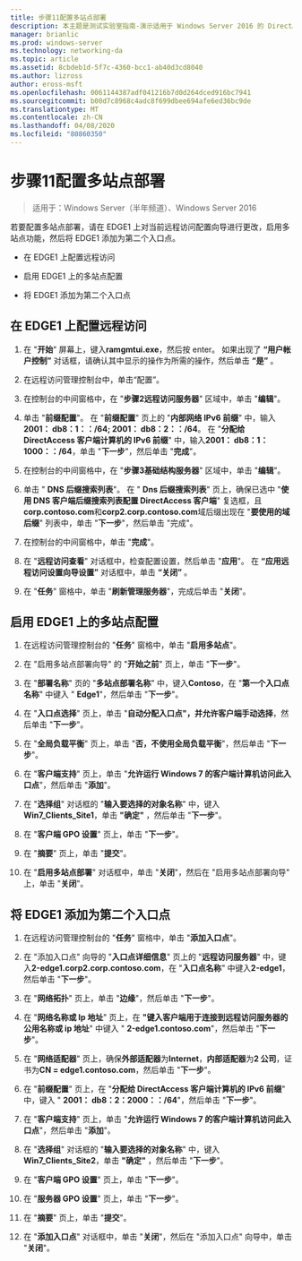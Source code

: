 ```yaml
---
title: 步骤11配置多站点部署
description: 本主题是测试实验室指南-演示适用于 Windows Server 2016 的 DirectAccess 多站点部署的一部分
manager: brianlic
ms.prod: windows-server
ms.technology: networking-da
ms.topic: article
ms.assetid: 8cbdeb1d-5f7c-4360-bcc1-ab40d3cd8040
ms.author: lizross
author: eross-msft
ms.openlocfilehash: 0061144387adf041216b7d0d264dced916bc7941
ms.sourcegitcommit: b00d7c8968c4adc8f699dbee694afe6ed36bc9de
ms.translationtype: MT
ms.contentlocale: zh-CN
ms.lasthandoff: 04/08/2020
ms.locfileid: "80860350"
---
```

# <a name="step-11-configure-the-multisite-deployment"></a>步骤11配置多站点部署

>适用于：Windows Server（半年频道）、Windows Server 2016

若要配置多站点部署，请在 EDGE1 上对当前远程访问配置向导进行更改，启用多站点功能，然后将 EDGE1 添加为第二个入口点。  
  
- 在 EDGE1 上配置远程访问  
  
- 启用 EDGE1 上的多站点配置  
  
- 将 EDGE1 添加为第二个入口点  
  
## <a name="configure-remote-access-on-edge1"></a><a name="configDA"></a>在 EDGE1 上配置远程访问  
  
1.  在 "**开始**" 屏幕上，键入**ramgmtui.exe**，然后按 enter。 如果出现了 **“用户帐户控制”** 对话框，请确认其中显示的操作为所需的操作，然后单击 **“是”** 。  
  
2.  在远程访问管理控制台中，单击“配置”。  
  
3.  在控制台的中间窗格中，在 "**步骤2远程访问服务器**" 区域中，单击 "**编辑**"。  
  
4.  单击 "**前缀配置**"。 在 "**前缀配置**" 页上的 "**内部网络 IPv6 前缀**" 中，输入**2001： db8：1：：/64; 2001： db8：2：：/64**。 在 "**分配给 DirectAccess 客户端计算机的 IPv6 前缀**" 中，输入**2001： db8：1：1000：：/64**，单击 "**下一步**"，然后单击 "**完成**"。  
  
5.  在控制台的中间窗格中，在 "**步骤3基础结构服务器**" 区域中，单击 "**编辑**"。  
  
6.  单击 " **DNS 后缀搜索列表**"。 在 " **Dns 后缀搜索列表**" 页上，确保已选中 "**使用 DNS 客户端后缀搜索列表配置 DirectAccess 客户端**" 复选框，且**corp.contoso.com**和**corp2.corp.contoso.com**域后缀出现在 "**要使用的域后缀**" 列表中，单击 "**下一步**"，然后单击 "完成"。  
  
7.  在控制台的中间窗格中，单击 "**完成**"。  
  
8.  在 "**远程访问查看**" 对话框中，检查配置设置，然后单击 "**应用**"。 在 **“应用远程访问设置向导设置”** 对话框中，单击 **“关闭”** 。  
  
9. 在 "**任务**" 窗格中，单击 "**刷新管理服务器**"，完成后单击 "**关闭**"。  
  
## <a name="enable-multisite-configuration-on-edge1"></a><a name="EnabledMultisite"></a>启用 EDGE1 上的多站点配置  
  
1.  在远程访问管理控制台的 "**任务**" 窗格中，单击 "**启用多站点**"。  
  
2.  在 "启用多站点部署向导" 的 "**开始之前**" 页上，单击 "**下一步**"。  
  
3.  在 "**部署名称**" 页的 "**多站点部署名称**" 中，键入**Contoso**，在 "**第一个入口点名称**" 中键入 " **Edge1**"，然后单击 "**下一步**"。  
  
4.  在 "**入口点选择**" 页上，单击 "**自动分配入口点"，并允许客户端手动选择**，然后单击 "**下一步**"。  
  
5.  在 "**全局负载平衡**" 页上，单击 "**否，不使用全局负载平衡**"，然后单击 "**下一步**"。  
  
6.  在 "**客户端支持**" 页上，单击 "**允许运行 Windows 7 的客户端计算机访问此入口点**"，然后单击 "**添加**"。  
  
7.  在 "**选择组**" 对话框的 "**输入要选择的对象名称**" 中，键入**Win7_Clients_Site1**，单击 **"确定"** ，然后单击 "**下一步**"。  
  
8.  在 "**客户端 GPO 设置**" 页上，单击 "**下一步**"。  
  
9. 在 "**摘要**" 页上，单击 "**提交**"。  
  
10. 在 "**启用多站点部署**" 对话框中，单击 "**关闭**"，然后在 "启用多站点部署向导" 上，单击 "**关闭**"。  
  
## <a name="add-2-edge1-as-a-second-entry-point"></a><a name="AddEP"></a>将 EDGE1 添加为第二个入口点  
  
1.  在远程访问管理控制台的 "**任务**" 窗格中，单击 "**添加入口点**"。  
  
2.  在 "添加入口点" 向导的 "**入口点详细信息**" 页上的 "**远程访问服务器**" 中，键入**2-edge1.corp2.corp.contoso.com**，在 "**入口点名称**" 中键入**2-edge1**，然后单击 "**下一步**"。  
  
3.  在 "**网络拓扑**" 页上，单击 "**边缘**"，然后单击 "**下一步**"。  
  
4.  在 "**网络名称或 Ip 地址**" 页上，在 **"键入客户端用于连接到远程访问服务器的公用名称或 ip 地址**" 中键入 " **2-edge1.contoso.com**"，然后单击 "**下一步**"。  
  
5.  在 "**网络适配器**" 页上，确保**外部适配器**为**Internet**，**内部适配器**为**2 公司**，证书为**CN = edge1.contoso.com**，然后单击 "**下一步**"。  
  
6.  在 "**前缀配置**" 页上，在 "**分配给 DirectAccess 客户端计算机的 IPv6 前缀**" 中，键入 " **2001： db8：2：2000：：/64**"，然后单击 "**下一步**"。  
  
7.  在 "**客户端支持**" 页上，单击 "**允许运行 Windows 7 的客户端计算机访问此入口点**"，然后单击 "**添加**"。  
  
8.  在 "**选择组**" 对话框的 "**输入要选择的对象名称**" 中，键入**Win7_Clients_Site2**，单击 **"确定"** ，然后单击 "**下一步**"。  
  
9. 在 "**客户端 GPO 设置**" 页上，单击 "**下一步**"。  
  
10. 在 "**服务器 GPO 设置**" 页上，单击 "**下一步**"。  
  
11. 在 "**摘要**" 页上，单击 "**提交**"。  
  
12. 在 "**添加入口点**" 对话框中，单击 "**关闭**"，然后在 "添加入口点" 向导中，单击 "**关闭**"。  
  



